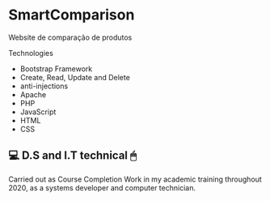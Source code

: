# SmartComparison

Website de comparação de produtos

Technologies

- Bootstrap Framework
- Create, Read, Update and Delete
- anti-injections
- Apache
- PHP
- JavaScript
- HTML
- CSS

## 💻 D.S and I.T technical 🖱 ##

Carried out as Course Completion
Work in my academic training 
throughout 2020, as a systems 
developer and computer technician.
